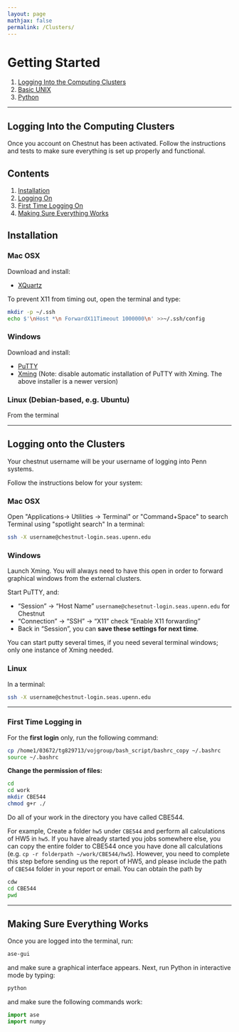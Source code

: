 ```yaml
---
layout: page
mathjax: false 
permalink: /Clusters/
---
```


# Getting Started
1. [Logging Into the Computing Clusters](../Clusters/)
2. [Basic UNIX](../UNIX/)
3. [Python](../Python/)

____

## Logging Into the Computing Clusters

Once you account on Chestnut has been activated. Follow the instructions and tests to make sure everything is set up properly and functional.

## Contents
1. [Installation](#installation)
2. [Logging On](#logging)
3. [First Time Logging On](#first-time)
4. [Making Sure Everything Works](#testing)

<a name='installation'></a>

## Installation

### Mac OSX
Download and install:

* [XQuartz](http://www.xquartz.org/)

To prevent X11 from timing out, open the terminal and type:

```bash
mkdir -p ~/.ssh
echo $'\nHost *\n ForwardX11Timeout 1000000\n' >>~/.ssh/config
```


### Windows

Download and install:

* [PuTTY](http://www.putty.org/)
* [Xming](http://sourceforge.net/projects/xming/) (Note: disable automatic installation of PuTTY with Xming. The above installer is a newer version)


### Linux (Debian-based, e.g. Ubuntu)
From the terminal
____

<a name='logging'></a>

## Logging onto the Clusters

Your chestnut username will be your username of logging into Penn systems.

Follow the instructions below for your system:

### Mac OSX

Open "Applications-> Utilities -> Terminal" or "Command+Space" to search Terminal using "spotlight search"
In a terminal:
```bash
ssh -X username@chestnut-login.seas.upenn.edu
```

### Windows 
Launch Xming. You will always need to have this open in order to forward graphical windows from the external clusters.

Start PuTTY, and:

* “Session” → “Host Name” `username@chesetnut-login.seas.upenn.edu` for Chestnut
* “Connection” → “SSH” → “X11” check “Enable X11 forwarding”
* Back in “Session”, you can **save these settings for next time**.

You can start putty several times, if you need several terminal windows; only one instance of Xming needed.


### Linux ###

In a terminal:
```bash
ssh -X username@chestnut-login.seas.upenn.edu
```
____

<a name='first-time'></a>

### First Time Logging in ###

For the **first login** only, run the following command:

```bash
cp /home1/03672/tg829713/vojgroup/bash_script/bashrc_copy ~/.bashrc 
source ~/.bashrc
```

**Change the permission of files:**

```bash
cd
cd work
mkdir CBE544
chmod g+r ./
```

Do all of your work in the directory you have called CBE544.


For example, Create a folder `hw5` under `CBE544` and perform all calculations of HW5 in `hw5`. If you have already started you jobs somewhere else, you can copy the entire folder to CBE544 once you have done all calculations (e.g. `cp -r folderpath ~/work/CBE544/hw5`).  However, you need to complete this step before sending us the report of HW5, and please include the path of `CBE544` folder in your report or email. You can obtain the path by 

```bash
cdw
cd CBE544
pwd
```

<a name='first-time-cees'></a>
____

<a name='testing'></a>

## Making Sure Everything Works ##

Once you are logged into the terminal, run:

```bash
ase-gui
```

and make sure a graphical interface appears. Next, run Python in interactive mode by typing:

```bash
python
```

and make sure the following commands work:

```python
import ase
import numpy
```


